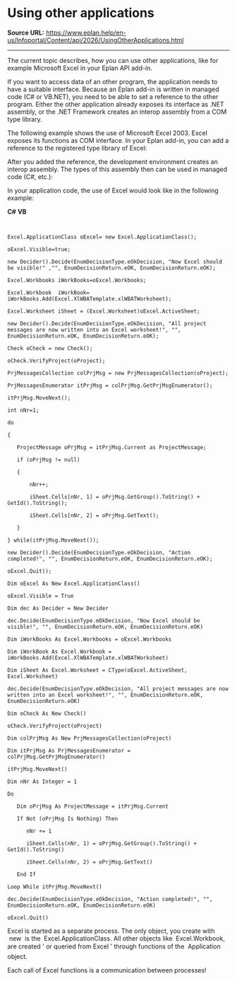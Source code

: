 # Using other applications

**Source URL:** https://www.eplan.help/en-us/Infoportal/Content/api/2026/UsingOtherApplications.html

---

The current topic describes, how you can use other applications, like for example Microsoft Excel in your Eplan API add-in.

If you want to access data of an other program, the application needs to have a suitable interface. Because an Eplan add-in is written in managed code (C# or VB.NET), you need to be able to set a reference to the other program. Either the other application already exposes its interface as .NET assembly, or the .NET Framework creates an interop assembly from a COM type library.

The following example shows the use of Microsoft Excel 2003. Excel exposes its functions as COM interface. In your Eplan add-in, you can add a reference to the registered type library of Excel:

After you added the reference, the development environment creates an interop assembly. The types of this assembly then can be used in managed code (C#, etc.):

In your application code, the use of Excel would look like in the following example:

**C#**
**VB**

```


Excel.ApplicationClass oExcel= new Excel.ApplicationClass();

oExcel.Visible=true;

new Decider().Decide(EnumDecisionType.eOkDecision, "Now Excel should be visible!" ,"", EnumDecisionReturn.eOK, EnumDecisionReturn.eOK);

Excel.Workbooks iWorkBooks=oExcel.Workbooks;

Excel.Workbook  iWorkBook= iWorkBooks.Add(Excel.XlWBATemplate.xlWBATWorksheet);

Excel.Worksheet iSheet = (Excel.Worksheet)oExcel.ActiveSheet;

new Decider().Decide(EnumDecisionType.eOkDecision, "All project messages are now written into an Excel worksheet!", "", EnumDecisionReturn.eOK, EnumDecisionReturn.eOK);

Check oCheck = new Check();

oCheck.VerifyProject(oProject);

PrjMessagesCollection colPrjMsg = new PrjMessagesCollection(oProject);

PrjMessagesEnumerator itPrjMsg = colPrjMsg.GetPrjMsgEnumerator();

itPrjMsg.MoveNext();

int nNr=1;

do

{

   ProjectMessage oPrjMsg = itPrjMsg.Current as ProjectMessage;

   if (oPrjMsg != null)

   {

       nNr++;

       iSheet.Cells[nNr, 1] = oPrjMsg.GetGroup().ToString() + GetId().ToString();

       iSheet.Cells[nNr, 2] = oPrjMsg.GetText();

   }

} while(itPrjMsg.MoveNext());

new Decider().Decide(EnumDecisionType.eOkDecision, "Action completed!", "", EnumDecisionReturn.eOK, EnumDecisionReturn.eOK);

oExcel.Quit();

Dim oExcel As New Excel.ApplicationClass()

oExcel.Visible = True

Dim dec As Decider = New Decider

dec.Decide(EnumDecisionType.eOkDecision, "Now Excel should be visible!", "", EnumDecisionReturn.eOK, EnumDecisionReturn.eOK)

Dim iWorkBooks As Excel.Workbooks = oExcel.Workbooks

Dim iWorkBook As Excel.Workbook = iWorkBooks.Add(Excel.XlWBATemplate.xlWBATWorksheet)

Dim iSheet As Excel.Worksheet = CType(oExcel.ActiveSheet, Excel.Worksheet)

dec.Decide(EnumDecisionType.eOkDecision, "All project messages are now written into an Excel worksheet!", "", EnumDecisionReturn.eOK, EnumDecisionReturn.eOK)

Dim oCheck As New Check()

oCheck.VerifyProject(oProject)

Dim colPrjMsg As New PrjMessagesCollection(oProject)

Dim itPrjMsg As PrjMessagesEnumerator = colPrjMsg.GetPrjMsgEnumerator()

itPrjMsg.MoveNext()

Dim nNr As Integer = 1

Do

   Dim oPrjMsg As ProjectMessage = itPrjMsg.Current

   If Not (oPrjMsg Is Nothing) Then

      nNr += 1

      iSheet.Cells(nNr, 1) = oPrjMsg.GetGroup().ToString() + GetId().ToString()

      iSheet.Cells(nNr, 2) = oPrjMsg.GetText()

   End If

Loop While itPrjMsg.MoveNext()

dec.Decide(EnumDecisionType.eOkDecision, "Action completed!", "", EnumDecisionReturn.eOK, EnumDecisionReturn.eOK)

oExcel.Quit()

```

Excel is started as a separate process. The only object, you create with  new  is the  Excel.ApplicationClass. All other objects like  Excel.Workbook, are created ' or queried from Excel ' through functions of the  Application  object.

Each call of Excel functions is a communication between processes!